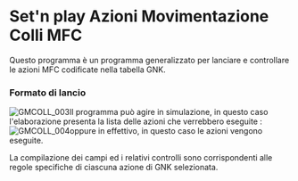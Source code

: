 # Set'n play Azioni Movimentazione Colli MFC
Questo programma è un programma generalizzato per lanciare e controllare le azioni MFC codificate nella tabella GNK.
### Formato di lancio
![GMCOLL_003](https://doc.smeup.com/immagini/MBDOC_OGG-P_GMK3500/GMCOLL_003.png)Il programma può agire in simulazione, in questo caso l'elaborazione presenta la lista delle azioni che verrebbero eseguite : 
![GMCOLL_004](https://doc.smeup.com/immagini/MBDOC_OGG-P_GMK3500/GMCOLL_004.png)oppure in effettivo, in questo caso le azioni vengono eseguite.

La compilazione dei campi ed i relativi controlli sono corrispondenti alle regole specifiche di ciascuna azione di GNK selezionata.
